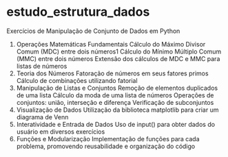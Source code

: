 # estudo_estrutura_dados
Exercícios de Manipulação de Conjunto de Dados em Python

1. Operações Matemáticas Fundamentais
Cálculo do Máximo Divisor Comum (MDC) entre dois números1
Cálculo do Mínimo Múltiplo Comum (MMC) entre dois números
Extensão dos cálculos de MDC e MMC para listas de números
2. Teoria dos Números
Fatoração de números em seus fatores primos
Cálculo de combinações utilizando fatorial
3. Manipulação de Listas e Conjuntos
Remoção de elementos duplicados de uma lista
Cálculo da moda de uma lista de números
Operações de conjuntos: união, interseção e diferença
Verificação de subconjuntos
4. Visualização de Dados
Utilização da biblioteca matplotlib para criar um diagrama de Venn
5. Interatividade e Entrada de Dados
Uso de input() para obter dados do usuário em diversos exercícios
6. Funções e Modularização
Implementação de funções para cada problema, promovendo reusabilidade e organização do código
